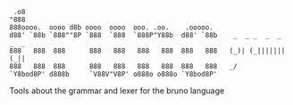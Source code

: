 
     .o8                                                  
    "888                                                  
    888oooo.  oooo d8b oooo  oooo  ooo. .oo.    .ooooo.  
    d88' `88b `888""8P `888  `888  `888P"Y88b  d88' `88b    _  _ _  _  _  _  _ 
    888   888  888      888   888   888   888  888   888   (_)| (_|||||||(_||  
    888   888  888      888   888   888   888  888   888   _/                  
    `Y8bod8P' d888b     `V88V"V8P' o888o o888o `Y8bod8P' 
                                                      
Tools about the grammar and lexer for the bruno language                    



		                                                      
